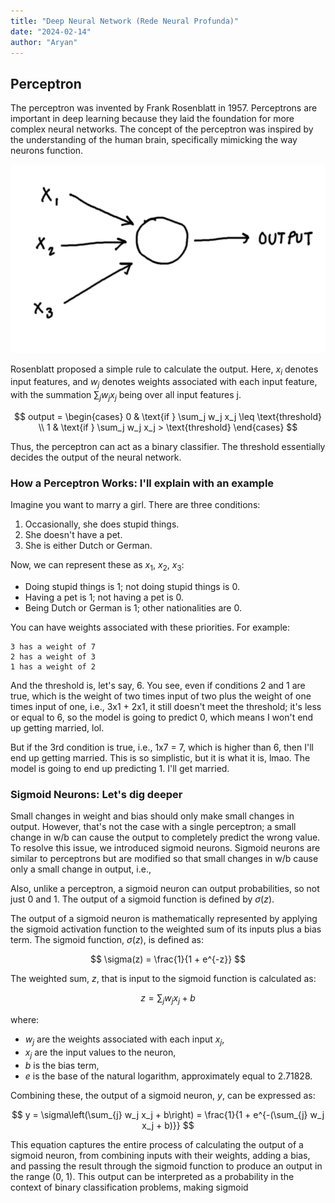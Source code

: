 ```yaml
---
title: "Deep Neural Network (Rede Neural Profunda)"
date: "2024-02-14"
author: "Aryan"
---
```


## Perceptron

The perceptron was invented by Frank Rosenblatt in 1957. Perceptrons are important in deep learning because they laid the foundation for more complex neural networks. The concept of the perceptron was inspired by the understanding of the human brain, specifically mimicking the way neurons function.

![perceptron](/deep-learning/perceptron.png)

Rosenblatt proposed a simple rule to calculate the output. Here, $x_i$ denotes input features, and $w_j$ denotes weights associated with each input feature, with the summation $\sum_j w_jx_j$ being over all input features j.


$$
output = 
\begin{cases} 
0 & \text{if } \sum_j w_j x_j \leq \text{threshold} \\
1 & \text{if } \sum_j w_j x_j > \text{threshold}
\end{cases}
$$

Thus, the perceptron can act as a binary classifier. The threshold essentially decides the output of the neural network.

### How a Perceptron Works: I'll explain with an example

Imagine you want to marry a girl. There are three conditions:

1. Occasionally, she does stupid things.
2. She doesn't have a pet.
3. She is either Dutch or German.

Now, we can represent these as $x_1$, $x_2$, $x_3$:

- Doing stupid things is 1; not doing stupid things is 0.
- Having a pet is 1; not having a pet is 0.
- Being Dutch or German is 1; other nationalities are 0.

You can have weights associated with these priorities. For example:

```
3 has a weight of 7
2 has a weight of 3
1 has a weight of 2
```


And the threshold is, let's say, 6. You see, even if conditions 2 and 1 are true, which is the weight of two times input of two plus the weight of one times input of one, i.e., 3x1 + 2x1, it still doesn't meet the threshold; it's less or equal to 6, so the model is going to predict 0, which means I won't end up getting married, lol.

But if the 3rd condition is true, i.e., 1x7 = 7, which is higher than 6, then I'll end up getting married. This is so simplistic, but it is what it is, lmao. The model is going to end up predicting 1. I'll get married.

### Sigmoid Neurons: Let's dig deeper

Small changes in weight and bias should only make small changes in output. However, that's not the case with a single perceptron; a small change in w/b can cause the output to completely predict the wrong value. To resolve this issue, we introduced sigmoid neurons. Sigmoid neurons are similar to perceptrons but are modified so that small changes in w/b cause only a small change in output, i.e.,

Also, unlike a perceptron, a sigmoid neuron can output probabilities, so not just 0 and 1. The output of a sigmoid function is defined by $\sigma(z)$.

The output of a sigmoid neuron is mathematically represented by applying the sigmoid activation function to the weighted sum of its inputs plus a bias term. The sigmoid function, $\sigma(z)$, is defined as:

$$ \sigma(z) = \frac{1}{1 + e^{-z}} $$

The weighted sum, $z$, that is input to the sigmoid function is calculated as:

$$ z = \sum_{j} w_j x_j + b $$

where:
- $w_j$ are the weights associated with each input $x_j$,
- $x_j$ are the input values to the neuron,
- $b$ is the bias term,
- $e$ is the base of the natural logarithm, approximately equal to 2.71828.

Combining these, the output of a sigmoid neuron, $y$, can be expressed as:

$$ y = \sigma\left(\sum_{j} w_j x_j + b\right) = \frac{1}{1 + e^{-(\sum_{j} w_j x_j + b)}} $$

This equation captures the entire process of calculating the output of a sigmoid neuron, from combining inputs with their weights, adding a bias, and passing the result through the sigmoid function to produce an output in the range (0, 1). This output can be interpreted as a probability in the context of binary classification problems, making sigmoid

